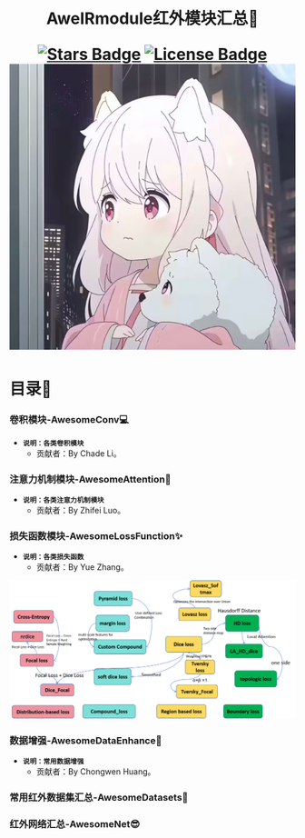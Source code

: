 <h1 align="center">AweIRmodule红外模块汇总🤖
<div>

<a href="https://github.com/Dennisrongrong/AweIRmodule"><img src="https://img.shields.io/github/stars/Dennisrongrong/AweIRmodule" alt="Stars Badge"/></a>
<a href="https://github.com/Dennisrongrong/AweIRmodule/LICENSE"><img src="https://img.shields.io/github/license/Dennisrongrong/AweIRmodule?color=2b9348" alt="License Badge"/></a>
<img src="assets/cutecat.jpg"> </img></h1>

</div>

# 目录🚀
### 卷积模块-AwesomeConv💻
- **`说明：各类卷积模块`**  
  - 贡献者：By Chade Li。

### 注意力机制模块-AwesomeAttention🤗
- **`说明：各类注意力机制模块`**  
  - 贡献者：By Zhifei Luo。
### 损失函数模块-AwesomeLossFunction✨
- **`说明：各类损失函数`**  
  - 贡献者：By Yue Zhang。
<div>

<img src="assets/Losspng.png"> </img>

</div>

### 数据增强-AwesomeDataEnhance👻
- **`说明：常用数据增强`**  
  - 贡献者：By Chongwen Huang。
### 常用红外数据集汇总-AwesomeDatasets🎯
### 红外网络汇总-AwesomeNet😎



